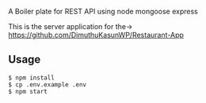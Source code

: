 A Boiler plate for REST API using node mongoose express

This is the server application for the-> https://github.com/DimuthuKasunWP/Restaurant-App

## Usage
    $ npm install
    $ cp .env.example .env
    $ npm start

